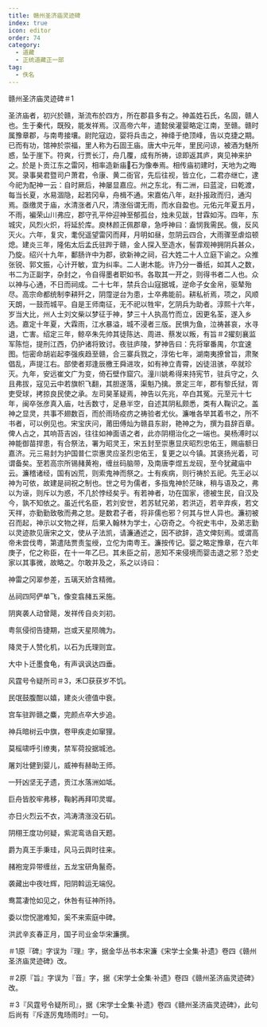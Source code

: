 ```yaml
---
title: 赣州圣济庙灵迹碑
index: true
icon: editor
order: 74
category:
  - 道藏
  - 正统道藏正一部
tag:
  - 佚名
---
```


赣州圣济庙灵迹碑＃1  

圣济庙者，初兴於赣，渐流布於四方，所在郡县多有之。神盖姓石氏，名固，赣人也。生于秦代，既殁，能发祥焉。汉高帝六年，遣懿侯灌婴略定江南，至赣。赣时属豫章郡，与南粤接壤。尉陀寇边，婴将兵击之，神绛于绝顶峰，告以克捷之期。已而有功，馆神於崇福，里人称为石固王庙。唐大中元年，里民问谅，被酒为魅所惑，坠于崖下。符爽，行贾长汀，舟几覆，成有所祷，谅即返其庐，爽见神来护之。於是卜贡江东之雷冈，相率造新庙石为像奉焉。相传庙初建时，天地为之晦冥。录事昊君暨司户萧君，令康、黄二衙官，先后往视，皆立化，二君亦继亡，逮今祀为配神一云：自时厥后，神屡显嘉应。州之东北，有二洲，曰蓝淀，曰乾渡，每当长夏，水易涸隐，起若冈阜，舟楫不通。宋嘉佑八年，赵扑报政而归，通沟焉。亟缴灵于庙，水清涨者八尺，清涨俗谓无雨，而水自盈也。元佑元年夏五月，不雨，褊荣山川弗应，郡守孔平仲迎神至郁孤台，烛未见跋，甘霖如泻。四年，东城灾，风烈火炽，将延於库。庾林颜正佩郡章，急呼神曰：盍悯我需民。俄，反风灭火。六年，复灾，耄倪遥望雷冈而拜，月明如昼，忽阴云四合，大雨骤至虐焰顿熄。建炎三年，隆佑太后孟氏驻跸于赣，金人探入至造水，髻霏观神拥阴兵甚众，乃旋。绍兴十九年，鄱肠许中为郡，欲新神之祠，召大姓二十人立庭下谕之。众推张锐、郭文振，心计开敏，宜为纠率。二人谢木能。许乃分一番纸，如其人之数，书二为正副字，杂封之，令自得墨者职如书。各取其一开之，则得书者二人也。众以神与心通，不日而祠成。二十七年，禁兵合山寇据城，逆命子女金帛，驱辇殆尽。高宗命都统制李耕歼之，阴霪逆台为患，士卒弗能前。耕私祈焉，项之，风顺天朗，一鼓而城平。自是王师南征，无不祀以牲牢，乞阴兵为助者。淳熙十六年，岁当大比，州人士刘文柴以梦征于神，梦三十人执高竹而立，因更名荃，遂入乡选。嘉定十年夏，大霖雨，江水暴溢，城不浸者三版。民惧为鱼，泣祷甚哀，水寻退，亡害。绍定三年，鲸卒朱先帅其徒陈达、周进、蔡发以叛，有旨＃2擢刻襄监军陈恺，提刑江西，仍护诸将致讨。夜驻庐陵，梦神告曰：先将窜番禺，尔宜速图。恺密命胡岩起李强疾趋至赣，合三寨兵戮之，淳佑七年，湖南夷撩曾旨，肃聚倡乱，声提江右。部使者郑逢辰檄王舜进攻，如有神立青霄，凶徒沮骇，卒就珍灭。九年，安远崔文广为变，倚石壁作窟穴。潼川姚希得来持宪节，驻兵守之，久且弗拔，寇见云中若旗帜飞翻，其胆遂落，渠魁乃擒。景定三年，郡有黎氏狱，胥吏受球，拷掠良民使之承。左司昊革疑焉，神告以先兆，卒白其冤。元至元十七年，闽卒张彦真入庙，吐舌数寸，足悬半空，自述其阴私颇悉，类有人鞠识之。盖神之显灵，共事不翅数百，而於雨旸疫疠之祷验者尤伙。濂唯各举其着书之，所不书者，可以例见也。宋宝庆问，莆田傅灿为赣县东尉，艳神之为，撰为县辞百章。俾人占之，其响苔吉凶，往往如神面语之者，此亦阴栩治化之一端也。昊杨溥时以神能御苗捍患，有合祭法，署为昭灵王，宋五封至崇惠显庆昭烈忠佑王，赐庙额日嘉济。元三易封为护国普仁崇惠灵应圣烈忠佑王，复更之以今镇。其褒扬光着，可谓备矣。至若高宗所锡赭黄袍，缠丝码脑带，及南唐李煜五龙砚，至今犹藏庙中云。濂稽诸经，国有凶荒，则索鬼神而祭之。士有疾病，则行祷於五祀。先王必以神为可依，故建是祠祝之制也。世之号为儒者，多指鬼神於茫昧，稍与语及之，弗以为诬，则斥以为惑，不几於悖经矣乎。有若神者，功在国家，德被生民，自汉及今，孰不知依之。虽近代名臣，若刘安世，若苏轼兄弟，若洪迈，若辛弃疾，若文天祥，亦勤勤致敬而弗之怠。是数君子者，将非儒也邪？何其与世人异也。濂初被召而起，神示以文物之祥，后果入翰林为学士，心窃奇之。今祝史韦中，及弟志勤以灵迹款见唐宋之文，使从子法凯，请濂通述之，因不欲辞，造文俾刻焉。或谓高帝未尝伐粤，第遣陆贾责玺绶，立佗为南粤王。濂按传记。婴之略定豫章，在六年庚子，佗之称臣，在十一年乙巳。其未臣之前，恶知不来侵境而婴击退之邪？恐史家以其事微，故略之。尔敢并及之，系之以诗曰：  

神雷之冈翠参差，五璃天娇含精微。  

丛祠四阿俨单飞，像变翕赭五采施。  

阴爽袭人动曾飓，发祥传自炎刘初。  

粤氛侵彻告捷期，岂或天星陨魄为。  

降灵于人赞化机，以石为氏理则宜。  

大中卜迁墨食龟，有声讽讽达四垂。  

风霆号令疑所司＃3，禾□获获岁不饥。  

民氓鼓腹酣以嬉，建炎火德值中衰。  

宫车驻跸赣之麋，完颜点卒大步追。  

神兵暗树云中旗，卷甲疾走如窜狸。  

莫榣啸呼引缭夷，禁军荷投据城池。  

屠刘壮健到婴儿，威神有赫助王师。  

一歼凶坚无孑遗，贡江水落洲如坻。  

巨舟皆胶牢弗移，鞠躬再拜叩灵墀。  

亦日火烈云不衣，鸿涛清涨没石矶。  

阴栩王度功何疑，紫泥鸾诰自天题。  

爵为真王手秉珪，风马云舆时往来。  

赭袍宠异带缠丝，五龙宝研角鬣奇。  

袭藏出中夜吐辉，阳阴斡运无端倪。  

鸯蒿凄怆如见之，休咎有征神所持。  

委以惚怳邈难知，奚不来索庭中碑。  

洪武辛亥春正月，国子司业金华宋濂撰。  

＃1原『碑』字误为『理』字，据金华丛书本宋濂《宋学士全集·补遗》卷四《赣州圣济庙灵迹碑》改。  

＃2原『旨』字误为『音』字，据《宋学士全集·补遗》卷四《赣州圣济庙灵迹碑》改。  

＃3『风霆号令疑所司』，据《宋学士全集·补遗》卷四《赣州圣济庙灵迹碑》，此句后尚有『斥逐厉鬼旸雨时』一句。  

